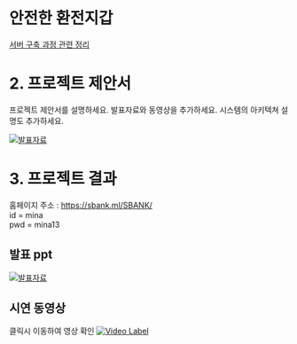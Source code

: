 # 안전한 환전지갑
[서버 구축 과정 관련 정리](https://www.notion.so/luciddd/Project-729ed3357834484483f7348842362f07)


# 2. 프로젝트 제안서

프로젝트 제안서를 설명하세요. 발표자료와 동영상을 추가하세요. 시스템의 아키텍쳐 설명도 추가하세요.

   <img src="/제안서-첫장.png."/>[발표자료](/제안서_2060340021_최윤선.pptx)<br>

 

# 3. 프로젝트 결과
홈페이지 주소 : https://sbank.ml/SBANK/     
id  = mina      
pwd = mina13

## 발표 ppt 
   <img src="/제안서_2060340021_최윤선.pptx"/>[발표자료](/2060340021_최윤선_발표PPT.pptx)<br>

## 시연 동영상 

   클릭시 이동하여 영상 확인 
[![Video Label](http://img.youtube.com/vi/uLR1RNqJ1Mw/0.jpg)](https://youtu.be/O__Uk9bp5tY)
